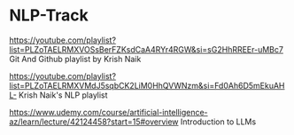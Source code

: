 # NLP-Track

https://youtube.com/playlist?list=PLZoTAELRMXVOSsBerFZKsdCaA4RYr4RGW&si=sG2HhRREEr-uMBc7
Git And Github playlist by Krish Naik




https://youtube.com/playlist?list=PLZoTAELRMXVMdJ5sqbCK2LiM0HhQVWNzm&si=Fd0Ah6D5mEkuAHL-
Krish Naik's NLP playlist 




https://www.udemy.com/course/artificial-intelligence-az/learn/lecture/42124458?start=15#overview
Introduction to LLMs

